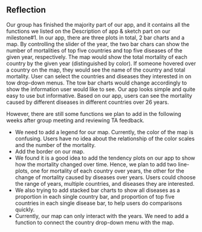 ## Reflection

Our group has finished the majority part of our app, and it contains all the functions we listed on the Description of app & sketch part on our milestone#1. In our app, there are three plots in total, 2 bar charts and a map. By controlling the slider of the year, the two bar chars can show the number of mortalities of top five countries and top five diseases of the given year, respectively. The map would show the total mortality of each country by the given year (distinguished by color). If someone hovered over a country on the map, they would see the name of the country and total mortality.  User can select the countries and diseases they interested in on tow drop-down menus. The tow bar charts would change accordingly to show the information user would like to see. Our app looks simple and quite easy to use but informative. Based on our app, users can see the mortality caused by different diseases in different countries over 26 years.

However, there are still some functions we plan to add in the following weeks after group meeting and reviewing TA feedback. 
- We need to add a legend for our map. Currently, the color of the map is confusing. Users have no idea about the relationship of the color scales and the number of the mortality.
- Add the border on our map.
- We found it is a good idea to add the tendency plots on our app to show how the mortality changed over time. Hence, we plan to add two line-plots, one for mortality of each country over years, the other for the change of mortality caused by diseases over years. Users could choose the range of years, multiple countries, and diseases they are interested.
- We also trying to add stacked bar charts to show all diseases as a proportion in each single country bar, and proportion of top five countries in each single disease bar, to help users do comparisons quickly.
- Currently, our map can only interact with the years. We need to add a function to connect the country drop-down menu with the map.
